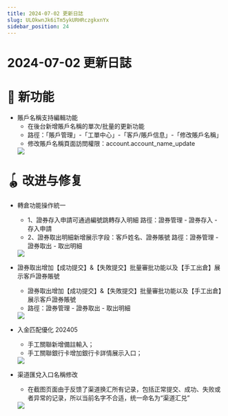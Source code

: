 ```yaml
---
title: 2024-07-02 更新日誌
slug: ULOkwnJk6iTm5ykURHRczgkxnYx
sidebar_position: 24
---
```



# 2024-07-02 更新日誌

# 🎉 新功能

- 賬戶名稱支持編輯功能
    - 在後台新增賬戶名稱的單次/批量的更新功能
    - 路徑：「賬戶管理」-「工單中心」-「客戶/賬戶信息」-「修改賬戶名稱」
    - 修改賬戶名稱頁面訪問權限：account.account_name_update
    <img src="/assets/YC7ibDeRxofajuxuxFnckkqln4b.png" src-width="2754" src-height="692" align="center"/>

# 🪀 改进与修复

- 轉倉功能操作統一
    - 1、證券存入申請可通過編號跳轉存入明細
      路徑：證券管理 - 證券存入 - 存入申請
    - 2、證券取出明細新增展示字段：客戶姓名、證券賬號
      路徑：證券管理 - 證券取出 - 取出明細
    <img src="/assets/UXaQbjwvaob9j3xESx8cCuJunYb.png" src-width="2412" src-height="1466" align="center"/>

- 證券取出增加【成功提交】&【失敗提交】批量審批功能以及【手工出倉】展示客戶證券賬號
    - 證券取出增加【成功提交】&【失敗提交】批量審批功能以及【手工出倉】展示客戶證券賬號
    - 路徑：證券管理 - 證券取出 - 取出明細
    <img src="/assets/O5ZibK6bdoTaY7xst3wcHjRln9d.png" src-width="1920" src-height="1684" align="center"/>

- 入金匹配優化 202405
    - 手工關聯新增備註輸入；
    - 手工關聯銀行卡增加銀行卡詳情展示入口；
    <img src="/assets/N9MibbxE0oiobKxf5q2cubl8nQf.png" src-width="3258" src-height="1744" align="center"/>

- 渠道匯兌入口名稱修改
    - 在截图页面由于反馈了渠道换汇所有记录，包括正常提交、成功、失败或者异常的记录，所以当前名字不合适，统一命名为“渠道汇兑”
    <img src="/assets/SbYHbdbsLovor4xFMjzcSqtmnHe.png" src-width="2322" src-height="966" align="center"/>

